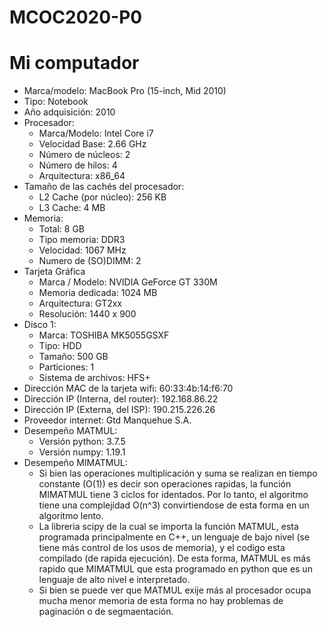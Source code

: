 # MCOC2020-P0

# Mi computador
* Marca/modelo: MacBook Pro (15-inch, Mid 2010)
* Tipo: Notebook
* Año adquisición: 2010
* Procesador:
  * Marca/Modelo: Intel Core i7
  * Velocidad Base: 2.66 GHz
  * Número de núcleos: 2
  * Número de hilos: 4
  * Arquitectura: x86_64
* Tamaño de las cachés del procesador:
  * L2 Cache (por núcleo):	256 KB
  * L3 Cache:	4 MB
* Memoria:
  * Total: 8 GB
  * Tipo memoria: DDR3
  * Velocidad: 1067 MHz
  * Numero de (SO)DIMM: 2
* Tarjeta Gráfica
  * Marca / Modelo: NVIDIA GeForce GT 330M
  * Memoria dedicada: 1024 MB
  * Arquitectura: GT2xx
  * Resolución: 1440 x 900
* Disco 1: 
  * Marca: TOSHIBA MK5055GSXF
  * Tipo: HDD
  * Tamaño: 500 GB
  * Particiones: 1
  * Sistema de archivos: HFS+
* Dirección MAC de la tarjeta wifi: 60:33:4b:14:f6:70
* Dirección IP (Interna, del router): 192.168.86.22
* Dirección IP (Externa, del ISP): 190.215.226.26
* Proveedor internet: Gtd Manquehue S.A.
* Desempeño MATMUL:
  * Versión python: 3.7.5
  * Versión numpy: 1.19.1
* Desempeño MIMATMUL:  
  * Si bien las operaciones multiplicación y suma se realizan en tiempo constante (O(1)) es decir son operaciones rapidas, la función MIMATMUL tiene 3   ciclos for identados. Por lo tanto, el algoritmo tiene una complejidad O(n^3) convirtiendose de esta forma en un algoritmo lento.
  * La libreria scipy de la cual se importa la función MATMUL, esta programada principalmente en C++, un lenguaje de bajo nivel (se tiene más control de los usos de memoria), y el codigo esta compilado (de rapida ejecución). De esta forma, MATMUL es más rapido que MIMATMUL que esta programado en python que es un lenguaje de alto nivel e interpretado.
  * Si bien se puede ver que MATMUL exije más al procesador ocupa mucha menor memoria de esta forma no hay problemas de paginación o de segmaentación.
  
